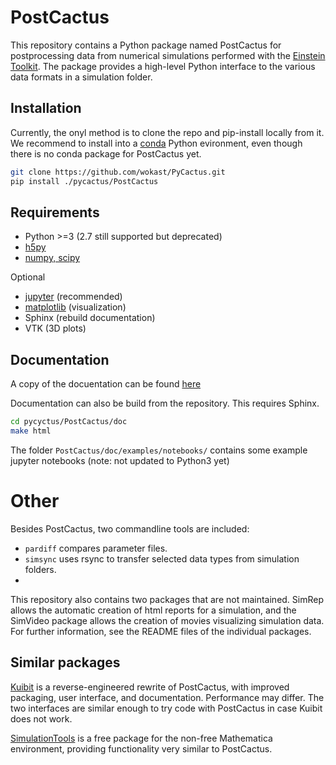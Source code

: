 
# PostCactus

This repository contains a Python package named PostCactus for postprocessing 
data from numerical simulations performed with the 
[Einstein Toolkit](https://einsteintoolkit.org/).
The package provides a high-level Python interface to the various data formats 
in a simulation folder.

## Installation 

Currently, the onyl method is to clone the repo and pip-install locally from it.
We recommend to install into a [conda](https://docs.conda.io/en/latest/) Python evironment, even though there is no conda 
package for PostCactus yet.

```bash
git clone https://github.com/wokast/PyCactus.git
pip install ./pycactus/PostCactus
```

## Requirements
* Python >=3 (2.7 still supported but deprecated) 
* [h5py](https://www.h5py.org/) 
* [numpy, scipy](https://scipy.org/) 

Optional

* [jupyter](https://jupyter.org/) (recommended)
* [matplotlib](https://matplotlib.org/) (visualization)
* Sphinx (rebuild documentation)
* VTK (3D plots)


## Documentation
A copy of the docuentation can be found [here](https://wokast.github.io/PyCactus/)

Documentation can also be build from the repository. This requires Sphinx.

```bash
cd pycyctus/PostCactus/doc
make html
```

The folder `PostCactus/doc/examples/notebooks/` contains some example jupyter notebooks (note: not updated to Python3 yet)


# Other

Besides PostCactus, two commandline tools are included:

* `pardiff` compares parameter files.
* `simsync` uses rsync to transfer selected data types from simulation folders.
*  

This repository also contains two packages that are not maintained.
SimRep allows the automatic creation of html reports for a simulation, 
and the SimVideo package allows the creation of movies visualizing 
simulation data. For further information, see the README files of 
the individual packages.

## Similar packages

[Kuibit](https://sbozzolo.github.io/kuibit/) is a reverse-engineered rewrite of PostCactus, with improved packaging, user interface, and documentation. Performance may differ. The two interfaces are similar enough to try code with PostCactus in case Kuibit does not work.

[SimulationTools](https://simulationtools.org/index.html) is a free package for the non-free Mathematica environment, providing 
functionality very similar to PostCactus. 

